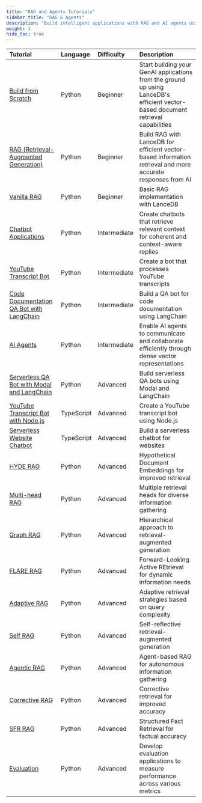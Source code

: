 ```yaml
---
title: "RAG and Agents Tutorials"
sidebar_title: "RAG & Agents"
description: "Build intelligent applications with RAG and AI agents using LanceDB"
weight: 3
hide_toc: true
---
```


| Tutorial | Language | Difficulty | Description |
|:---------|:---------|:-----------|:------------|
| [Build from Scratch](/docs/tutorials/rag-agents/build_from_scratch/) | Python | Beginner | Start building your GenAI applications from the ground up using LanceDB's efficient vector-based document retrieval capabilities |
| [RAG (Retrieval-Augmented Generation)](/docs/tutorials/rag-agents/rag/) | Python | Beginner | Build RAG with LanceDB for efficient vector-based information retrieval and more accurate responses from AI |
| [Vanilla RAG](/docs/tutorials/rag-agents/vanilla_rag/) | Python | Beginner | Basic RAG implementation with LanceDB |
| [Chatbot Applications](/docs/tutorials/rag-agents/chatbot/) | Python | Intermediate | Create chatbots that retrieve relevant context for coherent and context-aware replies |
| [YouTube Transcript Bot](/docs/tutorials/rag-agents/youtube_transcript_bot/) | Python | Intermediate | Create a bot that processes YouTube transcripts |
| [Code Documentation QA Bot with LangChain](/docs/tutorials/rag-agents/code_documentation_qa_bot_with_langchain/) | Python | Intermediate | Build a QA bot for code documentation using LangChain |
| [AI Agents](/docs/tutorials/rag-agents/aiagent/) | Python | Intermediate | Enable AI agents to communicate and collaborate efficiently through dense vector representations |
| [Serverless QA Bot with Modal and LangChain](/docs/tutorials/rag-agents/serverless_qa_bot_with_modal_and_langchain/) | Python | Advanced | Build serverless QA bots using Modal and LangChain |
| [YouTube Transcript Bot with Node.js](/docs/tutorials/rag-agents/youtube_transcript_bot_with_nodejs/) | TypeScript | Advanced | Create a YouTube transcript bot using Node.js |
| [Serverless Website Chatbot](/docs/tutorials/rag-agents/serverless_website_chatbot/) | TypeScript | Advanced | Build a serverless chatbot for websites |
| [HYDE RAG](/docs/tutorials/rag-agents/hyde/) | Python | Advanced | Hypothetical Document Embeddings for improved retrieval |
| [Multi-head RAG](/docs/tutorials/rag-agents/multi_head_rag/) | Python | Advanced | Multiple retrieval heads for diverse information gathering |
| [Graph RAG](/docs/tutorials/rag-agents/graph_rag/) | Python | Advanced | Hierarchical approach to retrieval-augmented generation |
| [FLARE RAG](/docs/tutorials/rag-agents/flare/) | Python | Advanced | Forward-Looking Active REtrieval for dynamic information needs |
| [Adaptive RAG](/docs/tutorials/rag-agents/adaptive_rag/) | Python | Advanced | Adaptive retrieval strategies based on query complexity |
| [Self RAG](/docs/tutorials/rag-agents/self_rag/) | Python | Advanced | Self-reflective retrieval-augmented generation |
| [Agentic RAG](/docs/tutorials/rag-agents/agentic_rag/) | Python | Advanced | Agent-based RAG for autonomous information gathering |
| [Corrective RAG](/docs/tutorials/rag-agents/corrective_rag/) | Python | Advanced | Corrective retrieval for improved accuracy |
| [SFR RAG](/docs/tutorials/rag-agents/sfr_rag/) | Python | Advanced | Structured Fact Retrieval for factual accuracy |
| [Evaluation](/docs/tutorials/rag-agents/evaluations/) | Python | Advanced | Develop evaluation applications to measure performance across various metrics | 